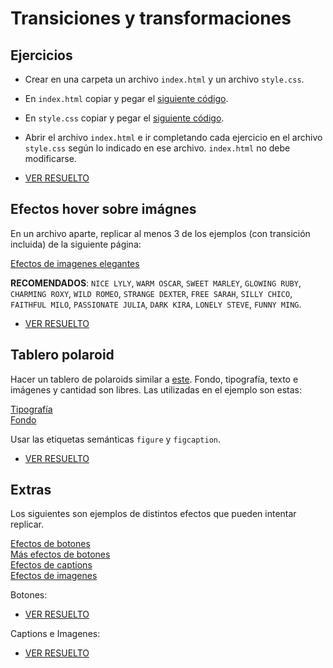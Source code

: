 # Transiciones y transformaciones

## Ejercicios

- Crear en una carpeta un archivo `index.html` y un archivo `style.css`.
- En `index.html` copiar y pegar el [siguiente código](https://raw.githubusercontent.com/Ada-IT/ejercicios-frontend/master/modulo-2/ejercicios/transiciones-transformaciones/index.html).
- En `style.css` copiar y pegar el [siguiente código](https://raw.githubusercontent.com/Ada-IT/ejercicios-frontend/master/modulo-2/ejercicios/transiciones-transformaciones/style.css).
- Abrir el archivo `index.html` e ir completando cada ejercicio en el archivo `style.css` según lo indicado en ese archivo. `index.html` no debe modificarse.

- [VER RESUELTO](https://magamahe.github.io/TRABAJOS_ADA/FRONTEND_/MODULO_2/CLASE_14/ejercicio_01-Ejercicios/index.html) 


## Efectos hover sobre imágnes

En un archivo aparte, replicar al menos 3 de los ejemplos (con transición incluida) de la siguiente página:

[Efectos de imagenes elegantes](https://tympanus.net/Development/HoverEffectIdeas/)

**RECOMENDADOS**: `NICE LYLY`, `WARM OSCAR`, `SWEET MARLEY`, `GLOWING RUBY`, `CHARMING ROXY`, `WILD ROMEO`, `STRANGE DEXTER`, `FREE SARAH`, `SILLY CHICO`, `FAITHFUL MILO`, `PASSIONATE JULIA`, `DARK KIRA`, `LONELY STEVE`, `FUNNY MING`.


- [VER RESUELTO](https://magamahe.github.io/TRABAJOS_ADA/FRONTEND_/MODULO_2/CLASE_14/ejercicio_02_hover/index.html) 


## Tablero polaroid

Hacer un tablero de polaroids similar a [este](https://codepen.io/pablohHoc/full/wvBzJvq). Fondo, tipografía, texto e imágenes y cantidad son libres. Las utilizadas en el ejemplo son estas:

[Tipografía](https://fonts.googleapis.com/css?family=Cedarville+Cursive) <br>
[Fondo](http://garchitecture.ca/php/images/headers/wood.jpg)

Usar las etiquetas semánticas `figure` y `figcaption`. <br>

- [VER RESUELTO](https://magamahe.github.io/TRABAJOS_ADA/FRONTEND_/MODULO_2/CLASE_14/ejercicio_03-Tablero_polaroid/index.html) 


## Extras

Los siguientes son ejemplos de distintos efectos que pueden intentar replicar.

[Efectos de botones](https://tympanus.net/Development/CreativeButtons/) <br>
[Más efectos de botones](https://tympanus.net/Development/ButtonStylesInspiration/) <br>
[Efectos de captions](https://tympanus.net/Tutorials/CaptionHoverEffects/) <br>
[Efectos de imagenes](https://tympanus.net/Tutorials/OriginalHoverEffects/index.html) <br>

Botones: 

- [VER RESUELTO](https://magamahe.github.io/TRABAJOS_ADA/FRONTEND_/MODULO_2/CLASE_14/ejercicio_04-extras/botones/index.html) 

Captions e Imagenes:

- [VER RESUELTO](https://magamahe.github.io/TRABAJOS_ADA/FRONTEND_/MODULO_2/CLASE_14/ejercicio_04-extras/Caption_Hover_Effects/index.html) 
